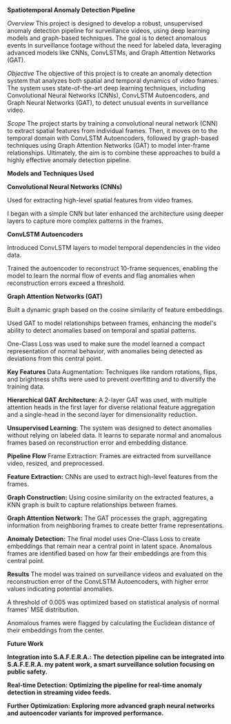 **Spatiotemporal Anomaly Detection Pipeline**

*Overview*
This project is designed to develop a robust, unsupervised anomaly detection pipeline for surveillance videos, using deep learning models and graph-based techniques. 
The goal is to detect anomalous events in surveillance footage without the need for labeled data, leveraging advanced models like CNNs, ConvLSTMs, and Graph Attention Networks (GAT).

*Objective*
The objective of this project is to create an anomaly detection system that analyzes both spatial and temporal dynamics of video frames. 
The system uses state-of-the-art deep learning techniques, including Convolutional Neural Networks (CNNs), ConvLSTM Autoencoders, and Graph Neural Networks (GAT), to detect unusual events in surveillance video.

*Scope*
The project starts by training a convolutional neural network (CNN) to extract spatial features from individual frames. 
Then, it moves on to the temporal domain with ConvLSTM Autoencoders, followed by graph-based techniques using Graph Attention Networks (GAT) to model 
inter-frame relationships. Ultimately, the aim is to combine these approaches to build a highly effective anomaly detection pipeline.

**Models and Techniques Used**

**Convolutional Neural Networks (CNNs)**

Used for extracting high-level spatial features from video frames.

I began with a simple CNN but later enhanced the architecture using deeper layers to capture more complex patterns in the frames.

**ConvLSTM Autoencoders**

Introduced ConvLSTM layers to model temporal dependencies in the video data.

Trained the autoencoder to reconstruct 10-frame sequences, enabling the model to learn the normal flow of events and flag anomalies when reconstruction errors exceed a threshold.

**Graph Attention Networks (GAT)**

Built a dynamic graph based on the cosine similarity of feature embeddings.

Used GAT to model relationships between frames, enhancing the model's ability to detect anomalies based on temporal and spatial patterns.

One-Class Loss was used to make sure the model learned a compact representation of normal behavior, with anomalies being detected as deviations from this central point.

**Key Features**
Data Augmentation: Techniques like random rotations, flips, and brightness shifts were used to prevent overfitting and to diversify the training data.

**Hierarchical GAT Architecture:** A 2-layer GAT was used, with multiple attention heads in the first layer for diverse relational feature aggregation and a 
single-head in the second layer for dimensionality reduction.

**Unsupervised Learning:** The system was designed to detect anomalies without relying on labeled data. It learns to separate normal and 
anomalous frames based on reconstruction error and embedding distance.

**Pipeline Flow**
Frame Extraction: Frames are extracted from surveillance video, resized, and preprocessed.

**Feature Extraction:** CNNs are used to extract high-level features from the frames.

**Graph Construction:** Using cosine similarity on the extracted features, a KNN graph is built to capture relationships between frames.

**Graph Attention Network:** The GAT processes the graph, aggregating information from neighboring frames to create better frame representations.

**Anomaly Detection:** The final model uses One-Class Loss to create embeddings that remain near a central point in latent space. Anomalous frames are identified based on how far their embeddings are from this central point.

**Results**
The model was trained on surveillance videos and evaluated on the reconstruction error of the ConvLSTM Autoencoders, with higher error values indicating potential anomalies.

A threshold of 0.005 was optimized based on statistical analysis of normal frames' MSE distribution.

Anomalous frames were flagged by calculating the Euclidean distance of their embeddings from the center.

**Future Work**

**Integration into S.A.F.E.R.A.: The detection pipeline can be integrated into S.A.F.E.R.A. my patent work, a smart surveillance solution focusing on public safety.**

**Real-time Detection: Optimizing the pipeline for real-time anomaly detection in streaming video feeds.**

**Further Optimization: Exploring more advanced graph neural networks and autoencoder variants for improved performance.**
